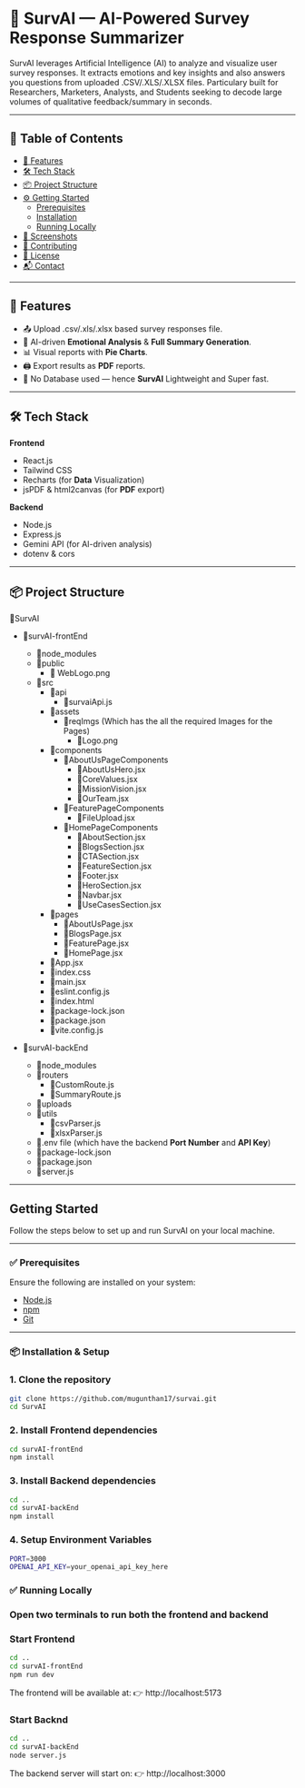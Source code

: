 # 🧠 SurvAI — AI-Powered Survey Response Summarizer


SurvAI leverages Artificial Intelligence (AI) to analyze and visualize user survey responses. It extracts emotions and key insights and also answers you questions from uploaded .CSV/.XLS/.XLSX files. Particulary built for Researchers, Marketers, Analysts, and Students seeking to decode large volumes of qualitative feedback/summary in seconds.


---


## 📂 Table of Contents

- [🚀 Features](#-features)
- [🛠 Tech Stack](#-tech-stack)
- [📦 Project Structure](#-project-structure)
- [⚙️ Getting Started](#getting-started)
  - [Prerequisites](#-prerequisites)
  - [Installation](#-installation--setup)
  - [Running Locally](#-running-locally)
- [📸 Screenshots](#-screenshots)
- [🤝 Contributing](#-contributing)
- [🪪 License](#-license)
- [📬 Contact](#-contact)


---


## 🚀 Features

- 📤 Upload .csv/.xls/.xlsx based survey responses file.
- 🧠 AI-driven **Emotional Analysis** & **Full Summary Generation**.
- 📊 Visual reports with **Pie Charts**.
- 🖨 Export results as **PDF** reports.
- 💾 No Database used — hence **SurvAI** Lightweight and Super fast.

---

## 🛠 Tech Stack

**Frontend**  
- React.js  
- Tailwind CSS  
- Recharts (for **Data** Visualization)  
- jsPDF & html2canvas (for **PDF** export)

**Backend**  
- Node.js  
- Express.js  
- Gemini API (for AI-driven analysis)  
- dotenv & cors

---

## 📦 Project Structure

📂SurvAI
  - 📂survAI-frontEnd
    - 📂node_modules
    - 📂public
        - 📄 WebLogo.png
    - 📂src
        - 📂api
            - 📄survaiApi.js
        - 📂assets
            - 📂reqImgs (Which has the all the required Images for the Pages)
                - 📄Logo.png
        - 📂components
            - 📂AboutUsPageComponents
                - 📄AboutUsHero.jsx
                - 📄CoreValues.jsx
                - 📄MissionVision.jsx
                - 📄OurTeam.jsx
            - 📂FeaturePageComponents
                - 📄FileUpload.jsx
            - 📂HomePageComponents
                - 📄AboutSection.jsx
                - 📄BlogsSection.jsx
                - 📄CTASection.jsx
                - 📄FeatureSection.jsx
                - 📄Footer.jsx
                - 📄HeroSection.jsx
                - 📄Navbar.jsx
                - 📄UseCasesSection.jsx
        - 📂pages
            - 📄AboutUsPage.jsx
            - 📄BlogsPage.jsx
            - 📄FeaturePage.jsx
            - 📄HomePage.jsx
        - 📄App.jsx
        - 📄index.css
        - 📄main.jsx
      - 📄eslint.config.js
      - 📄index.html
      - 📄package-lock.json
      - 📄package.json
      - 📄vite.config.js

  - 📂survAI-backEnd
      - 📂node_modules
      - 📂routers
          - 📄CustomRoute.js
          - 📄SummaryRoute.js
      - 📂uploads
      - 📂utils
          - 📄csvParser.js
          - 📄xlsxParser.js
      - 📄.env file (which have the backend **Port Number** and **API Key**)
      - 📄package-lock.json
      - 📄package.json
      - 📄server.js


---

## Getting Started

Follow the steps below to set up and run SurvAI on your local machine.

---

### ✅ Prerequisites

Ensure the following are installed on your system:

- [Node.js](https://nodejs.org/) 
- [npm](https://www.npmjs.com/)
- [Git](https://git-scm.com/)

---

### 📦 Installation & Setup

### 1. **Clone the repository**

```bash
git clone https://github.com/mugunthan17/survai.git
cd SurvAI
```
### 2. **Install Frontend dependencies**
```bash
cd survAI-frontEnd
npm install
```
### 3. **Install Backend dependencies**
```bash
cd ..
cd survAI-backEnd
npm install
```
### 4. **Setup Environment Variables**
```bash
PORT=3000
OPENAI_API_KEY=your_openai_api_key_here
```

### ✅ Running Locally

### **Open two terminals to run both the frontend and backend**
### **Start Frontend**
```bash
cd ..
cd survAI-frontEnd
npm run dev
```
The frontend will be available at:
👉 http://localhost:5173

### **Start Backnd**
```bash
cd ..
cd survAI-backEnd
node server.js
```
The backend server will start on:
👉 http://localhost:3000

